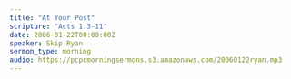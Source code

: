 ```yaml
---
title: "At Your Post"
scripture: "Acts 1:3-11"
date: 2006-01-22T00:00:00Z
speaker: Skip Ryan
sermon_type: morning
audio: https://pcpcmorningsermons.s3.amazonaws.com/20060122ryan.mp3 
---
```



